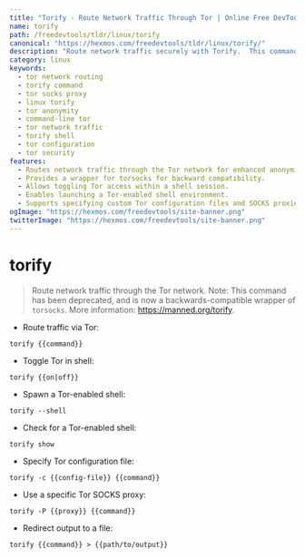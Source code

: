 ```yaml
---
title: "Torify - Route Network Traffic Through Tor | Online Free DevTools by Hexmos"
name: torify
path: /freedevtools/tldr/linux/torify
canonical: "https://hexmos.com/freedevtools/tldr/linux/torify/"
description: "Route network traffic securely with Torify.  This command-line tool provides anonymous browsing and enhances privacy. Free online tool, no registration required."
category: linux
keywords:
  - tor network routing
  - torify command
  - tor socks proxy
  - linux torify
  - tor anonymity
  - command-line tor
  - tor network traffic
  - torify shell
  - tor configuration
  - tor security
features:
  - Routes network traffic through the Tor network for enhanced anonymity.
  - Provides a wrapper for torsocks for backward compatibility.
  - Allows toggling Tor access within a shell session.
  - Enables launching a Tor-enabled shell environment.
  - Supports specifying custom Tor configuration files and SOCKS proxies.
ogImage: "https://hexmos.com/freedevtools/site-banner.png"
twitterImage: "https://hexmos.com/freedevtools/site-banner.png"
---
```


# torify

> Route network traffic through the Tor network.
> Note: This command has been deprecated, and is now a backwards-compatible wrapper of `torsocks`.
> More information: <https://manned.org/torify>.

- Route traffic via Tor:

`torify {{command}}`

- Toggle Tor in shell:

`torify {{on|off}}`

- Spawn a Tor-enabled shell:

`torify --shell`

- Check for a Tor-enabled shell:

`torify show`

- Specify Tor configuration file:

`torify -c {{config-file}} {{command}}`

- Use a specific Tor SOCKS proxy:

`torify -P {{proxy}} {{command}}`

- Redirect output to a file:

`torify {{command}} > {{path/to/output}}`
